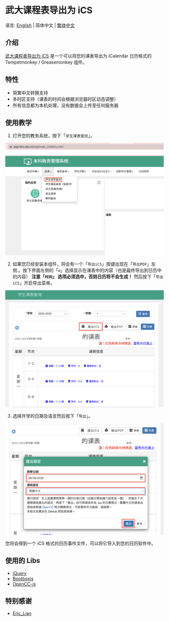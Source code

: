 # 武大课程表导出为 iCS

语言: [English](README.md) | 简体中文 | [繁体中文](README-TC.md)

## 介绍

[武大课程表导出为 iCS](#) 是一个可以将您的课表导出为 iCalendar 日历格式的 Tempetmonkey / Greasemonkey 组件。

## 特性

- 简繁中文转换支持
- 多时区支持（课表的时间会根据浏览器时区动态调整）
- 所有信息都为本机处理，没有数据会上传至任何服务器

## 使用教学

1. 打开您的教务系统，按下「```学生课表查找```」。 

![](res/main_menu.png)

2. 如果您已经安装本组件，将会有一个「```导出iCS```」按键出现在「```导出PDF```」左侧.。按下界面左侧的「```⚙```」选择显示在课表中的内容（也是最终导出到日历中的内容） **注意「```时间```」 选项必须选中，否则日历将不会生成！** 然后按下「```导出iCS```」开启导出菜单。

![](res/step1.png)

3. 选择开学的日期及语言然后按下「```导出```」。

![](res/step2.png)

您将会得到一个 iCS 格式的日历事件文件，可以将它导入到您的日历软件中。

## 使用的 Libs

- [jQuery](https://jquery.com/)
- [Bootboxjs](http://bootboxjs.com/)
- [OpenCC-js](https://github.com/nk2028/opencc-js)
  
## 特别感谢

- [Eric_Lian](https://github.com/ExerciseBook)